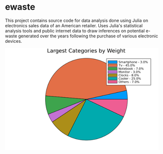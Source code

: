 # ewaste
This project contains source code for data analysis done using Julia on electronics sales data of an American retailer. Uses Julia's statistical analysis tools and public internet data to draw inferences on potential e-waste generated over the years following the purchase of various electronic devices.

![Largest by weight](https://github.com/sanjaydevx/ewaste/blob/main/images/pie_largestweight.png)
